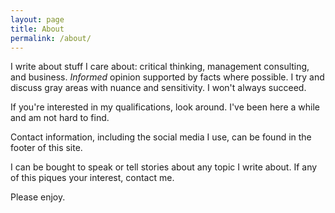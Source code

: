 ```yaml
---
layout: page
title: About
permalink: /about/
---
```

I write about stuff I care about: critical thinking, management consulting, and business. 
*Informed* opinion supported by facts where possible. I try and discuss gray areas 
with nuance and sensitivity. I won't always succeed.

If you're interested in my qualifications, look around.  I've been here a while and am 
not hard to find.

Contact information, including the social media I use, can be found in the footer of 
this site. 

I can be bought to speak or tell stories about any topic I write about. If any of this 
piques your interest, contact me. 

Please enjoy.